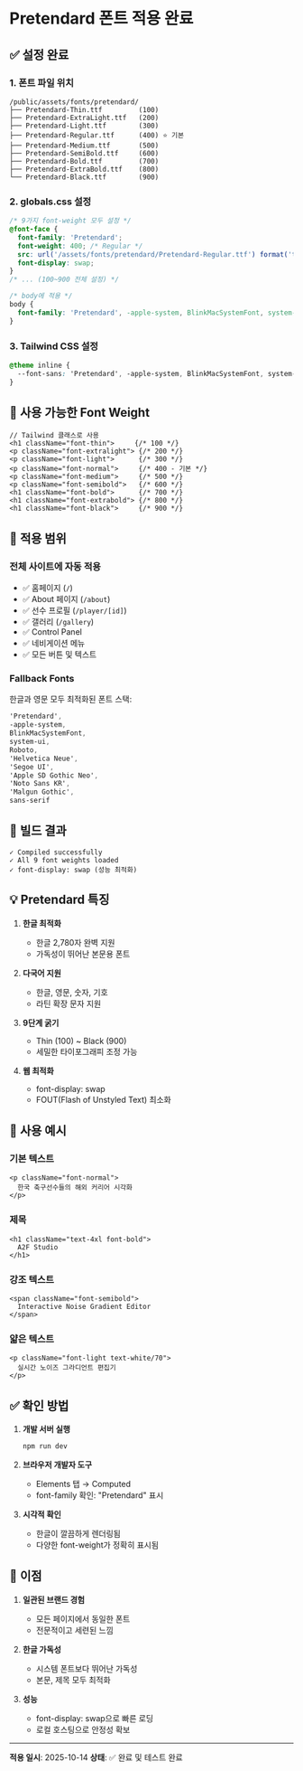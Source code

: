# Pretendard 폰트 적용 완료

## ✅ 설정 완료

### 1. 폰트 파일 위치
```
/public/assets/fonts/pretendard/
├── Pretendard-Thin.ttf         (100)
├── Pretendard-ExtraLight.ttf   (200)
├── Pretendard-Light.ttf        (300)
├── Pretendard-Regular.ttf      (400) ⭐ 기본
├── Pretendard-Medium.ttf       (500)
├── Pretendard-SemiBold.ttf     (600)
├── Pretendard-Bold.ttf         (700)
├── Pretendard-ExtraBold.ttf    (800)
└── Pretendard-Black.ttf        (900)
```

### 2. globals.css 설정
```css
/* 9가지 font-weight 모두 설정 */
@font-face {
  font-family: 'Pretendard';
  font-weight: 400; /* Regular */
  src: url('/assets/fonts/pretendard/Pretendard-Regular.ttf') format('truetype');
  font-display: swap;
}
/* ... (100~900 전체 설정) */

/* body에 적용 */
body {
  font-family: 'Pretendard', -apple-system, BlinkMacSystemFont, system-ui, sans-serif;
}
```

### 3. Tailwind CSS 설정
```css
@theme inline {
  --font-sans: 'Pretendard', -apple-system, BlinkMacSystemFont, system-ui, sans-serif;
}
```

## 🎨 사용 가능한 Font Weight

```tsx
// Tailwind 클래스로 사용
<h1 className="font-thin">     {/* 100 */}
<p className="font-extralight"> {/* 200 */}
<p className="font-light">      {/* 300 */}
<p className="font-normal">     {/* 400 - 기본 */}
<p className="font-medium">     {/* 500 */}
<p className="font-semibold">   {/* 600 */}
<h1 className="font-bold">      {/* 700 */}
<h1 className="font-extrabold"> {/* 800 */}
<h1 className="font-black">     {/* 900 */}
```

## 📝 적용 범위

### 전체 사이트에 자동 적용
- ✅ 홈페이지 (`/`)
- ✅ About 페이지 (`/about`)
- ✅ 선수 프로필 (`/player/[id]`)
- ✅ 갤러리 (`/gallery`)
- ✅ Control Panel
- ✅ 네비게이션 메뉴
- ✅ 모든 버튼 및 텍스트

### Fallback Fonts
한글과 영문 모두 최적화된 폰트 스택:
```css
'Pretendard', 
-apple-system, 
BlinkMacSystemFont, 
system-ui, 
Roboto, 
'Helvetica Neue', 
'Segoe UI', 
'Apple SD Gothic Neo', 
'Noto Sans KR', 
'Malgun Gothic', 
sans-serif
```

## 🚀 빌드 결과

```
✓ Compiled successfully
✓ All 9 font weights loaded
✓ font-display: swap (성능 최적화)
```

## 💡 Pretendard 특징

1. **한글 최적화**
   - 한글 2,780자 완벽 지원
   - 가독성이 뛰어난 본문용 폰트

2. **다국어 지원**
   - 한글, 영문, 숫자, 기호
   - 라틴 확장 문자 지원

3. **9단계 굵기**
   - Thin (100) ~ Black (900)
   - 세밀한 타이포그래피 조정 가능

4. **웹 최적화**
   - font-display: swap
   - FOUT(Flash of Unstyled Text) 최소화

## 📖 사용 예시

### 기본 텍스트
```tsx
<p className="font-normal">
  한국 축구선수들의 해외 커리어 시각화
</p>
```

### 제목
```tsx
<h1 className="text-4xl font-bold">
  A2F Studio
</h1>
```

### 강조 텍스트
```tsx
<span className="font-semibold">
  Interactive Noise Gradient Editor
</span>
```

### 얇은 텍스트
```tsx
<p className="font-light text-white/70">
  실시간 노이즈 그라디언트 편집기
</p>
```

## ✅ 확인 방법

1. **개발 서버 실행**
   ```bash
   npm run dev
   ```

2. **브라우저 개발자 도구**
   - Elements 탭 → Computed
   - font-family 확인: "Pretendard" 표시

3. **시각적 확인**
   - 한글이 깔끔하게 렌더링됨
   - 다양한 font-weight가 정확히 표시됨

## 🎯 이점

1. **일관된 브랜드 경험**
   - 모든 페이지에서 동일한 폰트
   - 전문적이고 세련된 느낌

2. **한글 가독성**
   - 시스템 폰트보다 뛰어난 가독성
   - 본문, 제목 모두 최적화

3. **성능**
   - font-display: swap으로 빠른 로딩
   - 로컬 호스팅으로 안정성 확보

---

**적용 일시**: 2025-10-14
**상태**: ✅ 완료 및 테스트 완료
